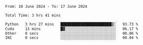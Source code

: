 <!--START_SECTION:waka-->

```txt
From: 10 June 2024 - To: 17 June 2024

Total Time: 3 hrs 41 mins

Python   3 hrs 27 mins   ███████████████████████▒░   93.73 %
Cuda     13 mins         █▓░░░░░░░░░░░░░░░░░░░░░░░   06.17 %
Other    0 secs          ░░░░░░░░░░░░░░░░░░░░░░░░░   00.06 %
INI      0 secs          ░░░░░░░░░░░░░░░░░░░░░░░░░   00.04 %
```

<!--END_SECTION:waka-->
